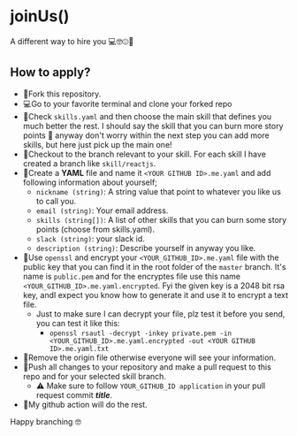# joinUs()
A different way to hire you 💻🤓😍🍺

## How to apply?

- 🍴Fork this repository.
- 💻Go to your favorite terminal and clone your forked repo 
- 💪Check `skills.yaml` and then choose the main skill that defines you much better the rest. I should say the skill that you can burn more story points 🤪 anyway don't worry within the next step you can add more skills, but here just pick up the main one!
- 🥨Checkout to the branch relevant to your skill. For each skill I have created a branch like `skill/reactjs`.
- 🍔Create a **YAML** file and name it `<YOUR GITHUB ID>.me.yaml` and add following information about yourself;
  - `nickname (string)`: A string value that point to whatever you like us to call you.
  - `email (string)`: Your email address.
  - `skills (string[])`: A list of other skills that you can burn some story points (choose from skills.yaml).
  - `slack (string)`: your slack id.
  - `description (string)`: Describe yourself in anyway you like.
- 🍤Use `openssl` and encrypt your `<YOUR_GITHUB_ID>.me.yaml` file with the public key that you can find it in the root folder of the `master` branch. It's name is `public.pem` and for the encryptes file use this name `<YOUR_GITHUB_ID>.me.yaml.encrypted`. Fyi the given key is a 2048 bit rsa key, andI expect you know how to generate it and use it to encrypt a text file.
  - Just to make sure I can decrypt your file, plz test it before you send, you can test it like this:
    - `openssl rsautl -decrypt -inkey private.pem -in <YOUR_GITHUB_ID>.me.yaml.encrypted -out <YOUR GITHUB ID>.me.yaml.txt`
- 🍿Remove the origin file otherwise everyone will see your information. 
- 🍺Push all changes to your repository and make a pull request to this repo and for your selected skill branch. 
  - ⚠️ Make sure to follow `YOUR_GITHUB_ID application` in your pull request commit ***title***.
- 🥂My github action will do the rest.

Happy branching 🤓
